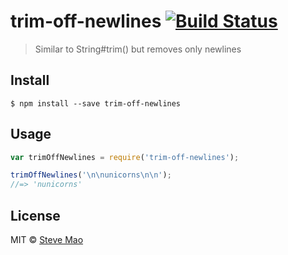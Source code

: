 # trim-off-newlines [![Build Status](https://travis-ci.org/stevemao/trim-off-newlines.svg?branch=master)](https://travis-ci.org/stevemao/trim-off-newlines)

> Similar to String#trim() but removes only newlines


## Install

```
$ npm install --save trim-off-newlines
```


## Usage

```js
var trimOffNewlines = require('trim-off-newlines');

trimOffNewlines('\n\nunicorns\n\n');
//=> 'nunicorns'
```


## License

MIT © [Steve Mao](https://github.com/stevemao)
